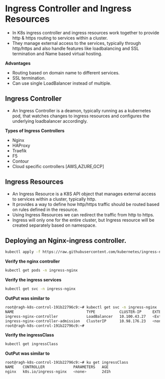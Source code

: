 # Ingress Controller and Ingress Resources
- In K8s ingress controller and ingress resources work together to provide http & https routing to services within a cluster.
- They manage external access to the services, typically through http/https and also handle features like loadbalancing and SSL termination and Name based virtual hosting.

**Advantages**
- Routing based on domain name to different services.
- SSL termination.
- Can use single LoadBalancer instead of multiple.
## Ingress Controller
- An Ingress Controller is a deamon, typically running as a kubernetes pod, that watches changes to ingress resources and configures the underlying loadbalancer accordingly.

**Types of Ingress Controllers**
- Nginx
- HAProxy
- Traefik
- F5
- Contour
- Cloud specific controllers [AWS,AZURE,GCP]
## Ingress Resources
- An Ingress Resource is a K8S API object that manages external access to services within a cluster, typically http.
- It provides a way to define how http/https traffic should be routed based on rules defined in the resource.
- Using Ingress Resources we can redirect the traffic from http to https.
- Ingress will only one for the entire cluster, but Ingress resource will be created separately based on namespace.

## Deploying an Nginx-ingress controller.

~~~bash
kubectl apply -f https://raw.githubusercontent.com/kubernetes/ingress-nginx/main/deploy/static/provider/cloud/deploy.yaml
~~~

**Verify the nginx controller**
~~~bash
kubectl get pods -n ingress-nginx
~~~

**Verify the ingress services**
~~~bash
kubectl get svc -n ingress-nginx
~~~
**OutPut was similar to**
~~~bash
root@ragh-k8s-control-191b22796c9:~# kubectl get svc -n ingress-nginx
NAME                                 TYPE           CLUSTER-IP     EXTERNAL-IP     PORT(S)                      AGE
ingress-nginx-controller             LoadBalancer   10.100.43.27   <External_IP>   80:31064/TCP,443:32397/TCP   2d1h
ingress-nginx-controller-admission   ClusterIP      10.98.176.23   <none>          443/TCP                      2d1h
root@ragh-k8s-control-191b22796c9:~#
~~~

**Verify the ingressClass**
~~~bash
kubectl get ingressClass
~~~
**OutPut was similar to**
~~~bash
root@ragh-k8s-control-191b22796c9:~# ku get ingressClass
NAME    CONTROLLER             PARAMETERS   AGE
nginx   k8s.io/ingress-nginx   <none>       2d1h
~~~

